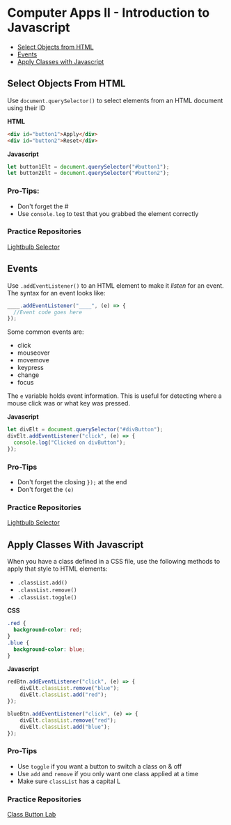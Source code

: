 # Computer Apps II - Introduction to Javascript

- [Select Objects from HTML](#select-objects-from-html)
- [Events](#events)
- [Apply Classes with Javascript](#apply-classes-with-javascript)

## Select Objects From HTML

Use `document.querySelector()` to select elements from an HTML document using their ID

**HTML**
```html
<div id="button1">Apply</div>
<div id="button2">Reset</div>
```

**Javascript**
```javascript
let button1Elt = document.querySelector("#button1");
let button2Elt = document.querySelector("#button2");
```

### Pro-Tips:

- Don't forget the #
- Use `console.log` to test that you grabbed the element correctly

### Practice Repositories

[Lightbulb Selector](https://github.com/upperlinecode/lightbulb-selector-template)

## Events

Use `.addEventListener()` to an HTML element to make it _listen_ for an event. The syntax for an event looks like:
```javascript
____.addEventListener("____", (e) => {
  //Event code goes here
});
```
Some common events are:

- click
- mouseover
- movemove
- keypress
- change
- focus

The `e` variable holds event information. This is useful for detecting where a mouse click was or what key was pressed.

**Javascript**
```javascript
let divElt = document.querySelector("#divButton");
divElt.addEventListener("click", (e) => {
  console.log("Clicked on divButton");
});
```

### Pro-Tips

- Don't forget the closing `});` at the end
- Don't forget the `(e)`

### Practice Repositories

[Lightbulb Selector](https://github.com/upperlinecode/lightbulb-selector-template)

## Apply Classes With Javascript

When you have a class defined in a CSS file, use the following methods to apply that style to HTML elements:

- `.classList.add()`
- `.classList.remove()`
- `.classList.toggle()`

**CSS**
```CSS
.red {
  background-color: red;
}
.blue {
  background-color: blue;
}
```

**Javascript**
```javascript
redBtn.addEventListener("click", (e) => {
    divElt.classList.remove("blue");
    divElt.classList.add("red");
});

blueBtn.addEventListener("click", (e) => {
    divElt.classList.remove("red");
    divElt.classList.add("blue");
});
```

### Pro-Tips
- Use `toggle` if you want a button to switch a class on & off
- Use `add` and `remove` if you only want one class applied at a time
- Make sure `classList` has a capital L

### Practice Repositories

[Class Button Lab](https://github.com/upperlinecode/class-button-js-lab)
